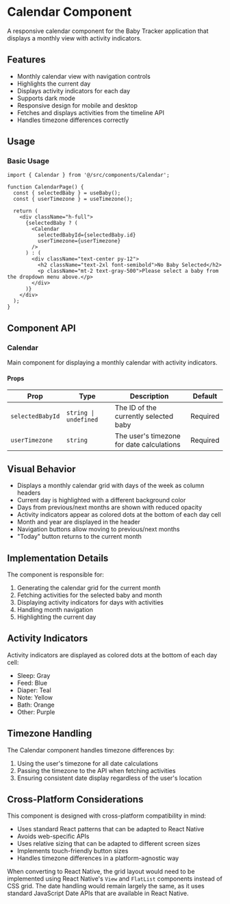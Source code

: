 # Calendar Component

A responsive calendar component for the Baby Tracker application that displays a monthly view with activity indicators.

## Features

- Monthly calendar view with navigation controls
- Highlights the current day
- Displays activity indicators for each day
- Supports dark mode
- Responsive design for mobile and desktop
- Fetches and displays activities from the timeline API
- Handles timezone differences correctly

## Usage

### Basic Usage

```tsx
import { Calendar } from '@/src/components/Calendar';

function CalendarPage() {
  const { selectedBaby } = useBaby();
  const { userTimezone } = useTimezone();
  
  return (
    <div className="h-full">
      {selectedBaby ? (
        <Calendar 
          selectedBabyId={selectedBaby.id} 
          userTimezone={userTimezone} 
        />
      ) : (
        <div className="text-center py-12">
          <h2 className="text-2xl font-semibold">No Baby Selected</h2>
          <p className="mt-2 text-gray-500">Please select a baby from the dropdown menu above.</p>
        </div>
      )}
    </div>
  );
}
```

## Component API

### Calendar

Main component for displaying a monthly calendar with activity indicators.

#### Props

| Prop | Type | Description | Default |
|------|------|-------------|---------|
| `selectedBabyId` | `string \| undefined` | The ID of the currently selected baby | Required |
| `userTimezone` | `string` | The user's timezone for date calculations | Required |

## Visual Behavior

- Displays a monthly calendar grid with days of the week as column headers
- Current day is highlighted with a different background color
- Days from previous/next months are shown with reduced opacity
- Activity indicators appear as colored dots at the bottom of each day cell
- Month and year are displayed in the header
- Navigation buttons allow moving to previous/next months
- "Today" button returns to the current month

## Implementation Details

The component is responsible for:
1. Generating the calendar grid for the current month
2. Fetching activities for the selected baby and month
3. Displaying activity indicators for days with activities
4. Handling month navigation
5. Highlighting the current day

## Activity Indicators

Activity indicators are displayed as colored dots at the bottom of each day cell:
- Sleep: Gray
- Feed: Blue
- Diaper: Teal
- Note: Yellow
- Bath: Orange
- Other: Purple

## Timezone Handling

The Calendar component handles timezone differences by:
1. Using the user's timezone for all date calculations
2. Passing the timezone to the API when fetching activities
3. Ensuring consistent date display regardless of the user's location

## Cross-Platform Considerations

This component is designed with cross-platform compatibility in mind:

- Uses standard React patterns that can be adapted to React Native
- Avoids web-specific APIs
- Uses relative sizing that can be adapted to different screen sizes
- Implements touch-friendly button sizes
- Handles timezone differences in a platform-agnostic way

When converting to React Native, the grid layout would need to be implemented using React Native's `View` and `FlatList` components instead of CSS grid. The date handling would remain largely the same, as it uses standard JavaScript Date APIs that are available in React Native.
